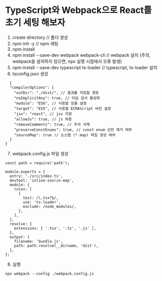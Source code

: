 # TypeScript와 Webpack으로 React를 초기 세팅 해보자

1. create directory // 폴더 생성
2. npm init -y // npm 세팅
3. npm install
4. npm install --save-dev webpack webpack-cli // webpack 설치
    (주의, webpack을 설치하지 않으면, npx 실행 시점에서 오류 발생)
5. npm install --save-dev typescript ts-loader // typescript, ts-loader 설치
6. tsconfig.json 생성
```
  {
  "compilerOptions": {
    "outDir": "./dist/", // 결과를 저장할 경로
    "noImplicitAny": true, // 타입 검사 활성화
    "module": "ES6", // 사용할 모듈 설정
    "target": "ES5", // 사용할 ECMAScript 버전 설정
    "jsx": "react", // jsx 지원
    "allowJs": true, // js 허용
    "removeComments": true, // 주석 삭제
    "preserveConstEnums": true, // const enum 선언 제거 여부
    "sourceMap": true // 소스맵 (*.map) 파일 생성 여부
  }
}
```
7. webpack.config.js 파일 생성
```
const path = require('path');

module.exports = {
  entry: './src/index.ts',
  devtool: 'inline-source-map',
  module: {
    rules: [
      {
        test: /\.tsx?$/,
        use: 'ts-loader',
        exclude: /node_modules/,
      },
    ],
  },
  resolve: {
    extensions: [ '.tsx', '.ts', '.js' ],
  },
  output: {
    filename: 'bundle.js',
    path: path.resolve(__dirname, 'dist'),
  },
};

```
8. 실행
```
npx webpack --config ./webpack.config.js
```
